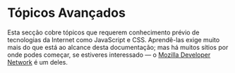 <div class="intro advanced">
    <h1>Tópicos Avançados</h1>
</div>

Esta secção cobre tópicos que requerem conhecimento prévio de tecnologias da Internet como JavaScript e CSS. Aprendê-las exige muito mais do que está ao alcance desta documentação; mas há muitos sítios por onde podes começar, se estiveres interessado — o [Mozilla Developer Network][mdn] é um deles.

[mdn]: https://developer.mozilla.org/pt-PT/
